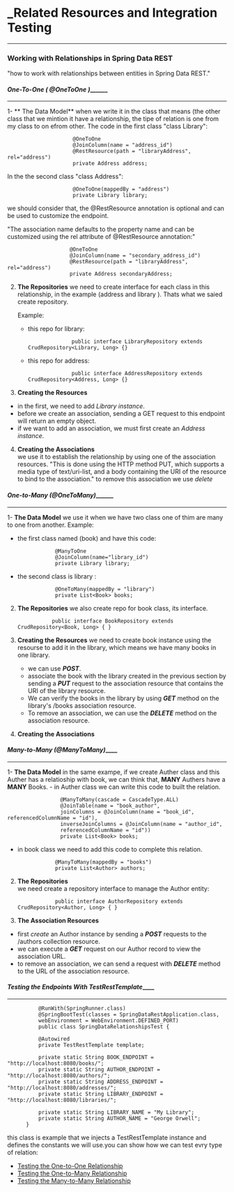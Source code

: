 

  # ___Related Resources and Integration Testing__
__________________________________________________ 


### Working with Relationships in Spring Data REST
"how to work with relationships between entities in Spring Data REST."

####  _______One-To-One ( @OneToOne )_____________
__________________________________________________

 1- ** The Data Model**
  when we write it in the class that means (the other class that we mintion it have a relationship, the tipe of relation is one from my class to on efrom other.
 The code in the first class "class Library":
 
                         @OneToOne
                         @JoinColumn(name = "address_id")
                         @RestResource(path = "libraryAddress", rel="address")
                         private Address address;
 
 
 In the the second class "class Address":
 
                         @OneToOne(mappedBy = "address")
                         private Library library;
                 

we should consider that, the @RestResource annotation is optional and can be used to customize the endpoint.

"The association name defaults to the property name and can be customized using the rel attribute of @RestResource annotation:"

                        @OneToOne
                        @JoinColumn(name = "secondary_address_id")
                        @RestResource(path = "libraryAddress", rel="address")
                        private Address secondaryAddress;
                        
                        
2. **The Repositories**
    we need to create interface for each class in this relationship, in the example (address and library ). Thats what we saied create repository.
    
    Example:
   - this repo for library:
    
                       public interface LibraryRepository extends CrudRepository<Library, Long> {}
                       
   - this repo for address:
    
                       public interface AddressRepository extends CrudRepository<Address, Long> {}
                       
                       
 3. **Creating the Resources**
   - in the first, we need to add _Library instance_.
   - before we create an association, sending a GET request to this endpoint will return an empty object.   
   -  if we want to add an association, we must first create an _Address instance_.        

4. **Creating the Associations**    
  we use it to establish the relationship by using one of the association resources. "This is done using the HTTP method PUT, which supports a media type of text/uri-list, and a body containing the URI of the resource to bind to the association."
  to remove this association we use _delete_
  
  
 ####  _______One-to-Many (@OneToMany)_____________
___________________________________________________

1- **The Data Model**
  we use it when we have two class one of thim are many to one from another.
  Example:
  - the first class named (book) and have this code:
  
                    @ManyToOne
                    @JoinColumn(name="library_id")
                    private Library library;
  
 - the second class is library :
  
                   @OneToMany(mappedBy = "library")
                   private List<Book> books;
 
2. **The Repositories**
    we also create repo for book class, its interface.
    
                  public interface BookRepository extends CrudRepository<Book, Long> { }
                  
3. **Creating the Resources**
    we need to create book instance using the resourse to add it in the library, which means we have many books in one library.
    - we can use _**POST**_.
    -  associate the book with the library created in the previous section by sending a _**PUT**_ request to the association resource that contains the URI of the library resource.
    -  We can verify the books in the library by using _**GET**_ method on the library's /books association resource.
    -  To remove an association, we can use the **_DELETE_** method on the association resource.


5. **Creating the Associations** 


 ####  _______Many-to-Many (@ManyToMany)___________
___________________________________________________

1- **The Data Model**
    in the same exampe, if we create Auther class and this Auther has a relatioship with book, we can think that, **MANY** Authers have a **MANY** Books.
    - in Auther class we can write this code to built the relation.
    
                     @ManyToMany(cascade = CascadeType.ALL)
                     @JoinTable(name = "book_author", 
                     joinColumns = @JoinColumn(name = "book_id", referencedColumnName = "id"), 
                     inverseJoinColumns = @JoinColumn(name = "author_id", 
                     referencedColumnName = "id"))
                     private List<Book> books;
                     
  - in book class we need to add this code to complete this relation.

                    @ManyToMany(mappedBy = "books")
                    private List<Author> authors;
                    
    
   
2. **The Repositories**     
      we need create a repository interface to manage the Author entity:

                   public interface AuthorRepository extends CrudRepository<Author, Long> { }
                   
3. **The Association Resources**
  -  first _create_ an Author instance by sending a **_POST_** requests to the /authors collection resource.
  -  we can execute a **_GET_** request on our Author record to view the association URL.
  -  to remove an association, we can send a request with **_DELETE_** method to the URL of the association resource.


 
 ####  _______Testing the Endpoints With TestRestTemplate___________
____________________________________________________________________

            
              @RunWith(SpringRunner.class)
              @SpringBootTest(classes = SpringDataRestApplication.class, 
              webEnvironment = WebEnvironment.DEFINED_PORT)
              public class SpringDataRelationshipsTest {

              @Autowired
              private TestRestTemplate template;

              private static String BOOK_ENDPOINT = "http://localhost:8080/books/";
              private static String AUTHOR_ENDPOINT = "http://localhost:8080/authors/";
              private static String ADDRESS_ENDPOINT = "http://localhost:8080/addresses/";
              private static String LIBRARY_ENDPOINT = "http://localhost:8080/libraries/";

              private static String LIBRARY_NAME = "My Library";
              private static String AUTHOR_NAME = "George Orwell";
          }

this class is example that we injects a TestRestTemplate instance and defines the constants we will use.you can show how we can test evry type of relation:
- [Testing the One-to-One Relationship](https://www.baeldung.com/spring-data-rest-relationships#1-testing-the-one-to-one-relationship)
- [Testing the One-to-Many Relationship](https://www.baeldung.com/spring-data-rest-relationships#2-testing-the-one-to-many-relationship)
- [Testing the Many-to-Many Relationship](https://www.baeldung.com/spring-data-rest-relationships#3-testing-the-many-to-many-relationship)



